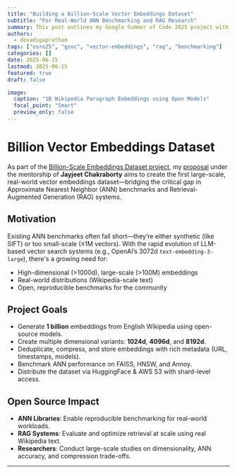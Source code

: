 ```yaml
---
title: "Building a Billion-Scale Vector Embeddings Dataset"
subtitle: "For Real-World ANN Benchmarking and RAG Research"
summary: This post outlines my Google Summer of Code 2025 project with OSRE, focused on building the first open-source billion-scale vector embedding dataset for benchmarking Approximate Nearest Neighbor algorithms.
authors: 
  - devadigapratham
tags: ["osre25", "gsoc", "vector-embeddings", "rag", "benchmarking"]
categories: []
date: 2025-06-15
lastmod: 2025-06-15
featured: true
draft: false

image:
  caption: "1B Wikipedia Paragraph Embeddings using Open Models"
  focal_point: "Smart"
  preview_only: false
---
```


# Billion Vector Embeddings Dataset

As part of the [Billion-Scale Embeddings Dataset project](/project/osre25/ucsc/embeddings), my [proposal](GSoC-proposal.pdf) under the mentorship of **Jayjeet Chakraborty** aims to create the first large-scale, real-world vector embeddings dataset—bridging the critical gap in Approximate Nearest Neighbor (ANN) benchmarks and Retrieval-Augmented Generation (RAG) systems.

## Motivation

Existing ANN benchmarks often fall short—they’re either synthetic (like SIFT) or too small-scale (≤1M vectors). With the rapid evolution of LLM-based vector search systems (e.g., OpenAI’s 3072d `text-embedding-3-large`), there's a growing need for:

- High-dimensional (>1000d), large-scale (>100M) embeddings
- Real-world distributions (Wikipedia-scale text)
- Open, reproducible benchmarks for the community

## Project Goals

- Generate **1 billion** embeddings from English Wikipedia using open-source models.
- Create multiple dimensional variants: **1024d**, **4096d**, and **8192d**.
- Deduplicate, compress, and store embeddings with rich metadata (URL, timestamps, models).
- Benchmark ANN performance on FAISS, HNSW, and Annoy.
- Distribute the dataset via HuggingFace & AWS S3 with shard-level access.

## Open Source Impact

- **ANN Libraries**: Enable reproducible benchmarking for real-world workloads.
- **RAG Systems**: Evaluate and optimize retrieval at scale using real Wikipedia text.
- **Researchers**: Conduct large-scale studies on dimensionality, ANN accuracy, and compression trade-offs.

---


